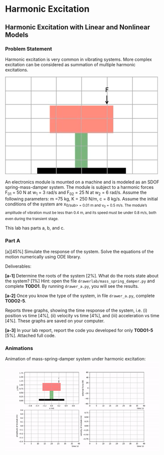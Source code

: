 # Harmonic Excitation
## Harmonic Excitation with Linear and Nonlinear Models


### Problem Statement
Harmonic excitation is very common in vibrating systems. More complex excitation can be considered as summation of multiple harmonic excitations.

![module](./images/electronics_module.png)

An electronics module is mounted on a machine and is modeled as an SDOF spring-mass-damper system. The module is subject to a harmonic forces F<sub>01</sub> = 50 N at w<sub>1</sub> = 3 rad/s and F<sub>02</sub> = 25 N at w<sub>2</sub> = 6 rad/s. Assume the following parameters: m =75 kg, K = 250 N/m, c = 8 kg/s. Assume the initial conditions of the system are x<sub>0/sub> = 0.01 m and v<sub>0</sub> = 0.5 m/s. The module’s amplitude of vibration must be less than 0.4 m,  and its speed must be under 0.8 m/s, both even during the transient stage.

This lab has parts a, b, and c.


### Part A
[a][45%] Simulate the response of the system. Solve the equations of the motion numerically using ODE library.


Deliverables: 

**\[a-1\]** Determine the roots of the system \[2%\]. What do the roots state about the system? \[1%\]
Hint: open the file `drawerlab/mass_spring_damper.py` and complete **TODO1**.
By running `drawer_a.py`, you will see the results.
	
**\[a-2\]** Once you know the type of the system, in file `drawer_a.py`, complete **TODO2-5**.

Reports three graphs, showing the time response of the system, i.e. (i) position vs time \[4%\], (ii) velocity vs time \[4%\], and (iii) acceleration vs time \[4%\]. These graphs are saved on your computer.

**\[a-3\]** In your lab report, report the code you developed for only **TODO1-5** \[5%\]. Attached full code.


### Animations
Animation of mass-spring-damper system under harmonic excitation:\
![overdamped](./images/harmonic_excitation.gif)


